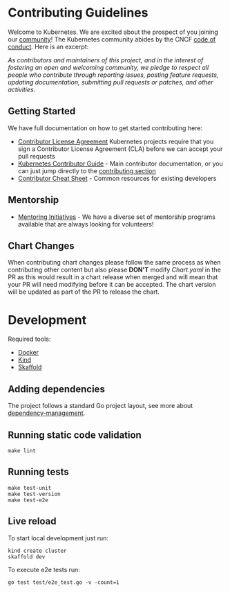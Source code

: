 # Contributing Guidelines

Welcome to Kubernetes. We are excited about the prospect of you joining our [community](https://git.k8s.io/community)! The Kubernetes community abides by the CNCF [code of conduct](code-of-conduct.md). Here is an excerpt:

_As contributors and maintainers of this project, and in the interest of fostering an open and welcoming community, we pledge to respect all people who contribute through reporting issues, posting feature requests, updating documentation, submitting pull requests or patches, and other activities._

## Getting Started

We have full documentation on how to get started contributing here:

<!---
If your repo has certain guidelines for contribution, put them here ahead of the general k8s resources
-->

- [Contributor License Agreement](https://git.k8s.io/community/CLA.md) Kubernetes projects require that you sign a Contributor License Agreement (CLA) before we can accept your pull requests
- [Kubernetes Contributor Guide](https://git.k8s.io/community/contributors/guide) - Main contributor documentation, or you can just jump directly to the [contributing section](https://git.k8s.io/community/contributors/guide#contributing)
- [Contributor Cheat Sheet](https://git.k8s.io/community/contributors/guide/contributor-cheatsheet) - Common resources for existing developers

## Mentorship

- [Mentoring Initiatives](https://git.k8s.io/community/mentoring) - We have a diverse set of mentorship programs available that are always looking for volunteers!

## Chart Changes

When contributing chart changes please follow the same process as when contributing other content but also please **DON'T** modify _Chart.yaml_ in the PR as this would result in a chart release when merged and will mean that your PR will need modifying before it can be accepted. The chart version will be updated as part of the PR to release the chart. 

# Development

Required tools:
* [Docker](https://www.docker.com/)
* [Kind](https://kind.sigs.k8s.io/)
* [Skaffold](https://skaffold.dev/)

## Adding dependencies

The project follows a standard Go project layout, see more about [dependency-management](https://github.com/kubernetes/community/blob/master/contributors/devel/development.md#dependency-management).

## Running static code validation

```
make lint
```

## Running tests

```
make test-unit
make test-version
make test-e2e
```

## Live reload

To start local development just run:
```
kind create cluster
skaffold dev
```

To execute e2e tests run:
```
go test test/e2e_test.go -v -count=1
```
